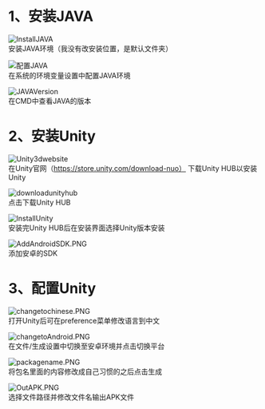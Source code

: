# 1、安装JAVA

![InstallJAVA](https://github.com/SunnyHe1999/VR-AR/blob/master/Media/InstallJAVA.PNG)  
安装JAVA环境（我没有改安装位置，是默认文件夹）

![配置JAVA](https://github.com/SunnyHe1999/VR-AR/blob/master/Media/%E9%85%8D%E7%BD%AEJAVA.PNG)  
在系统的环境变量设置中配置JAVA环境

![JAVAVersion](https://github.com/SunnyHe1999/VR-AR/blob/master/Media/JAVAVersion.PNG)  
在CMD中查看JAVA的版本

# 2、安装Unity

![Unity3dwebsite](https://github.com/SunnyHe1999/VR-AR/blob/master/Media/Unity3dwebsite.PNG)  
在Unity官网（https://store.unity.com/download-nuo） 下载Unity HUB以安装Unity

![downloadunityhub](https://github.com/SunnyHe1999/VR-AR/blob/master/Media/downloadunityhub.PNG)  
点击下载Unity HUB

![InstallUnity](https://github.com/SunnyHe1999/VR-AR/blob/master/Media/InstallUnity.PNG)  
安装完Unity HUB后在安装界面选择Unity版本安装

![AddAndroidSDK.PNG](https://github.com/SunnyHe1999/VR-AR/blob/master/Media/AddAndroidSDK.PNG)  
添加安卓的SDK

# 3、配置Unity
![changetochinese.PNG](https://github.com/SunnyHe1999/VR-AR/blob/master/Media/changetochinese.PNG)  
打开Unity后可在preference菜单修改语言到中文

![changetoAndroid.PNG](https://github.com/SunnyHe1999/VR-AR/blob/master/Media/changetoAndroid.PNG)  
在文件/生成设置中切换至安卓环境并点击切换平台

![packagename.PNG](https://github.com/SunnyHe1999/VR-AR/blob/master/Media/packagename.PNG)  
将包名里面的内容修改成自己习惯的之后点击生成

![OutAPK.PNG](https://github.com/SunnyHe1999/VR-AR/blob/master/Media/OutAPK.PNG)  
选择文件路径并修改文件名输出APK文件
